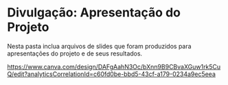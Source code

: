 # Divulgação: Apresentação do Projeto

Nesta pasta inclua arquivos de slides que foram produzidos para apresentações do projeto e de seus resultados.

https://www.canva.com/design/DAFgAahN3Oc/bXnn9B9CBvaXGuw1rk5CuQ/edit?analyticsCorrelationId=c60fd0be-bbd5-43cf-a179-0234a9ec5eea
